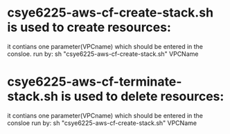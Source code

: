 # csye6225-aws-cf-create-stack.sh is used to create resources: 
  it contians one parameter(VPCname) which should be entered in the consloe. 
  run by: sh "csye6225-aws-cf-create-stack.sh" VPCName
# csye6225-aws-cf-terminate-stack.sh is used to delete resources: 
  it contians one parameter(VPCname) which should be entered in the consloe
  run by: sh "csye6225-aws-cf-create-stack.sh" VPCName     
